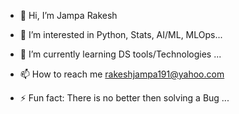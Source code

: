 - 👋 Hi, I’m Jampa Rakesh
- 👀 I’m interested in Python, Stats, AI/ML, MLOps...
- 🌱 I’m currently learning DS tools/Technologies ...
- 📫 How to reach me rakeshjampa191@yahoo.com

- ⚡ Fun fact: There is no better then solving a Bug ...

<!---
Jampa1225/Jampa1225 is a ✨ special ✨ repository because its `README.md` (this file) appears on your GitHub profile.
You can click the Preview link to take a look at your changes.
--->
